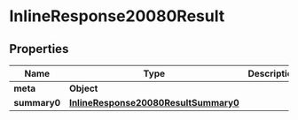 # InlineResponse20080Result

## Properties
Name | Type | Description | Notes
------------ | ------------- | ------------- | -------------
**meta** | **Object** |  | 
**summary0** | [**InlineResponse20080ResultSummary0**](InlineResponse20080ResultSummary0.md) |  | 
